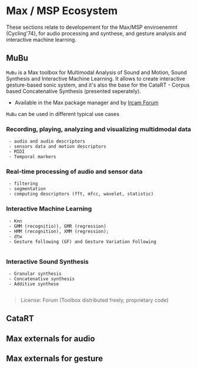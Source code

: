 # Max / MSP Ecosystem

These sections relate to developement for the Max/MSP enviroenemnt (Cycling'74), for audio processing and synthese, and gesture analysis and interactive machine learning.

## MuBu

`MuBu` is a Max toolbox for Multimodal Analysis of Sound and Motion, Sound Synthesis and Interactive Machine Learning. It allows to create interactive gesture-based sonic system, and it's also the base for the CataRT - Corpus based Concatenative Synthesis (presented seperately).

- Available in the Max package manager and by [Ircam Forum](https://forum.ircam.fr/projects/detail/mubu/)

`MuBu` can be used in different typical use cases


### Recording, playing, analyzing and visualizing multidmodal data

```
 - audio and audio descriptors
 - sensors data and motion descriptors
 - MIDI
 - Temporal markers
```

### Real-time processing of audio and sensor data
```
 - filtering
 - segmentation
 - computing descriptors (fft, mfcc, wavelet, statistic)
```

### Interactive Machine Learning
```
 - Knn
 - GMM (recognitio)), GMR (regression)
 - HMM (recognition), XMM (regression); 
 - dtw
 - Gesture following (GF) and Gesture Variation Following
 
```

### Interactive Sound Synthesis
```
 - Granular synthesis
 - Concatenative synthesis
 - Additive synthese 
 
```

> License: Forum (Toolbox distributed freely, proprietary code)

## CataRT

## Max externals for audio

## Max externals for gesture
